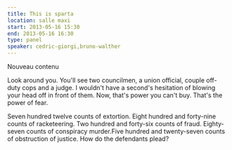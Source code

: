 ```yaml
---
title: This is sparta
location: salle maxi
start: 2013-05-16 15:30
end: 2013-05-16 16:30
type: panel
speaker: cedric-giorgi,bruno-walther
---
```


Nouveau contenu

Look around you. You'll see two councilmen, a union official, couple off-duty
cops and a judge. I wouldn't have a second's hesitation of blowing your head
off in front of them. Now, that's power you can't buy. That's the power of
fear.

Seven hundred twelve counts of extortion. Eight hundred and forty-nine counts
of racketeering. Two hundred and forty-six counts of fraud. Eighty-seven
counts of conspiracy murder.Five hundred and twenty-seven counts of
obstruction of justice. How do the defendants plead?
